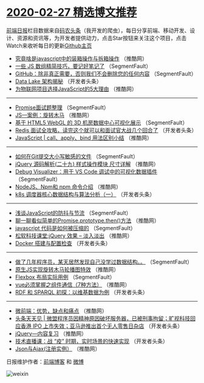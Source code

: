 # [2020-02-27 精选博文推荐](https://toutiao.qdkfweb.cn/date/2020/02/27)

[前端日报](https://qdkfweb.cn/c/news)栏目数据来自[码农头条](https://toutiao.qdkfweb.cn/)（我开发的爬虫），每日分享前端、移动开发、设计、资源和资讯等，为开发者提供动力，点击Star按钮来关注这个项目，点击Watch来收听每日的更新[Github主页](https://github.com/kujian/frontendDaily)
* [究竟啥是javascript中的装箱操作与拆箱操作](https://toutiao.qdkfweb.cn/138258.html) （推酷网）
* [一些 JS 数组精简技巧，要记好笔记了](https://toutiao.qdkfweb.cn/138219.html) （SegmentFault）
* [GitHub：除非真正需要，否则我们不会删除您的任何内容](https://toutiao.qdkfweb.cn/138220.html) （SegmentFault）
* [Data Lake 架构揭秘](https://toutiao.qdkfweb.cn/138235.html) （开发者头条）
* [为物联网项目选择JavaScript的5大理由](https://toutiao.qdkfweb.cn/138267.html) （推酷网）

***
* [Promise面试题整理](https://toutiao.qdkfweb.cn/138215.html) （SegmentFault）
* [JS—案例：旋转木马](https://toutiao.qdkfweb.cn/138247.html) （推酷网）
* [基于 HTML5 WebGL 的 3D 机房数据中心可视化展示](https://toutiao.qdkfweb.cn/138226.html) （SegmentFault）
* [Redis 面试全攻略，读完这个就可以和面试官大战几个回合了](https://toutiao.qdkfweb.cn/138237.html) （开发者头条）
* [JavaScript | call、apply、bind 用法区别小结](https://toutiao.qdkfweb.cn/138269.html) （推酷网）

***
* [如何在Git提交大小写敏感的文件](https://toutiao.qdkfweb.cn/138216.html) （SegmentFault）
* [jQuery 源码解析(二十九) 样式操作模块 尺寸详解](https://toutiao.qdkfweb.cn/138248.html) （推酷网）
* [Debug Visualizer：用于 VS Code 调试中的可视化数据插件](https://toutiao.qdkfweb.cn/138227.html) （SegmentFault）
* [NodeJS、Npm和 npm 命令介绍](https://toutiao.qdkfweb.cn/138259.html) （推酷网）
* [k8s 调度器核心数据结构与算法分析（一）](https://toutiao.qdkfweb.cn/138238.html) （开发者头条）

***
* [浅谈JavaScript的防抖与节流](https://toutiao.qdkfweb.cn/138217.html) （SegmentFault）
* [聊一聊看似简单的Promise.prototype.then()方法](https://toutiao.qdkfweb.cn/138249.html) （推酷网）
* [javascript 代码是如何被压缩的](https://toutiao.qdkfweb.cn/138228.html) （SegmentFault）
* [松软科技课堂:jQuery 效果 – 淡入淡出](https://toutiao.qdkfweb.cn/138260.html) （推酷网）
* [Docker 搭建与配置检查](https://toutiao.qdkfweb.cn/138239.html) （开发者头条）

***
* [做了几年程序员，某天居然发现自己没学过数据结构。。](https://toutiao.qdkfweb.cn/138218.html) （SegmentFault）
* [原生JS实现旋转木马轮播图特效](https://toutiao.qdkfweb.cn/138250.html) （推酷网）
* [Flexbox 布局实际用例](https://toutiao.qdkfweb.cn/138229.html) （SegmentFault）
* [vue必须掌握之组件通信（7种方法）](https://toutiao.qdkfweb.cn/138261.html) （推酷网）
* [RDF 和 SPARQL 初探：以维基数据为例](https://toutiao.qdkfweb.cn/138240.html) （开发者头条）

***
* [微前端：优势，缺点和痛点](https://toutiao.qdkfweb.cn/138251.html) （推酷网）
* [头条天天见 | 微盟程序员因精神原因破坏服务器，已被刑事拘留；旷视科技回应香港 IPO 上市失效；亚马逊推出首个无人零售日杂店](https://toutiao.qdkfweb.cn/138230.html) （开发者头条）
* [jQuery—内容复习](https://toutiao.qdkfweb.cn/138262.html) （推酷网）
* [技术直播课：战 “疫” 时期，实时场景的快速实现](https://toutiao.qdkfweb.cn/138241.html) （开发者头条）
* [Json与Ajax(注册实例）](https://toutiao.qdkfweb.cn/138252.html) （推酷网）

日报维护作者：[前端博客](https://qdkfweb.cn/) 和 [微博](https://qdkfweb.cn/go/weibo)

![weixin](https://user-images.githubusercontent.com/3055447/38468989-651132ac-3b80-11e8-8e6b-15122322a9d7.png)